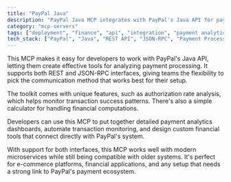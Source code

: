 ```yaml
---
title: "PayPal Java"
description: "PayPal Java MCP integrates with PayPal's Java API for payment processing analysis, including authorization rate analysis and basic calculations."
category: "mcp-servers"
tags: ["deployment", "finance", "api", "integration", "payment analytics", "microservices"]
tech_stack: ["PayPal", "Java", "REST API", "JSON-RPC", "Payment Processing", "e-commerce", "financial applications"]
---
```


This MCP makes it easy for developers to work with PayPal's Java API, letting them create effective tools for analyzing payment processing. It supports both REST and JSON-RPC interfaces, giving teams the flexibility to pick the communication method that works best for their setup.

The toolkit comes with unique features, such as authorization rate analysis, which helps monitor transaction success patterns. There's also a simple calculator for handling financial computations.

Developers can use this MCP to put together detailed payment analytics dashboards, automate transaction monitoring, and design custom financial tools that connect directly with PayPal's system.

With support for both interfaces, this MCP works well with modern microservices while still being compatible with older systems. It's perfect for e-commerce platforms, financial applications, and any setup that needs a strong link to PayPal's payment ecosystem.